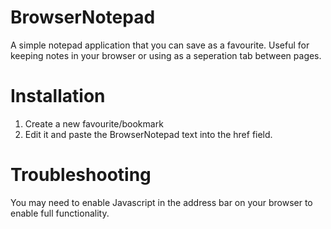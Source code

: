 # BrowserNotepad
A simple notepad application that you can save as a favourite. Useful for keeping notes in your browser or using as a seperation tab between pages.

# Installation
1. Create a new favourite/bookmark
2. Edit it and paste the BrowserNotepad text into the href field. 

# Troubleshooting
You may need to enable Javascript in the address bar on your browser to enable full functionality.
